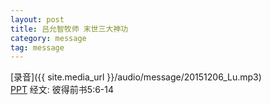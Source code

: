 ```yaml
---
layout: post
title: 吕允智牧师 末世三大神功
category: message
tag: message
---
```


[录音]({{ site.media_url }}/audio/message/20151206_Lu.mp3)  
[PPT](http://1drv.ms/1j260pf) 经文:  彼得前书5:6-14
